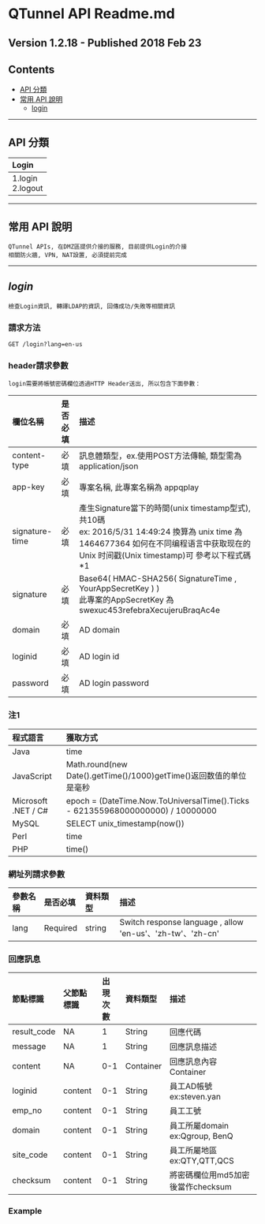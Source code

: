 QTunnel API Readme.md
=============================

## Version 1.2.18 - Published 2018 Feb 23

## Contents
- [API 分類](#API-分類)
- [常用 API 說明](#常用-API-說明)
    - [login](#login)


----
<h2 id="API-分類">API 分類</h2>

Login | 
:------------ | 
1.login <br> 2.logout | 

----
<h2 id="常用-API-說明">常用 API 說明</h2>

```
QTunnel APIs, 在DMZ區提供介接的服務, 目前提供Login的介接
相關防火牆, VPN, NAT設置, 必須提前完成
```

----
## *login*
```
檢查Login資訊, 轉譯LDAP的資訊, 回傳成功/失敗等相關資訊
```

### 請求方法
```
GET /login?lang=en-us
```

### header請求參數
    login需要將帳號密碼欄位透過HTTP Header送出, 所以包含下面參數：
欄位名稱 | 是否必填 | 描述
:------------ | :------------- | :-------------
content-type | 必填 | 訊息體類型，ex.使用POST方法傳輸, 類型需為application/json
app-key | 必填 | 專案名稱, 此專案名稱為 appqplay
signature-time | 必填 | 產生Signature當下的時間(unix timestamp型式), 共10碼<br>ex: 2016/5/31 14:49:24 換算為 unix time 為 1464677364 如何在不同编程语言中获取现在的 Unix 时间戳(Unix timestamp)可 參考以下程式碼*1
signature | 必填 | Base64( HMAC-SHA256( SignatureTime , YourAppSecretKey ) ) <br> 此專案的AppSecretKey 為swexuc453refebraXecujeruBraqAc4e
domain | 必填 | AD domain
loginid | 必填 | AD login id
password | 必填 | AD login password


### 注1

程式語言 | 獲取方式
:------------ | :-------------
Java | time
JavaScript | Math.round(new Date().getTime()/1000)getTime()返回数值的单位是毫秒
Microsoft .NET / C#  | epoch = (DateTime.Now.ToUniversalTime().Ticks - 621355968000000000) / 10000000
MySQL | SELECT unix_timestamp(now())
Perl | time
PHP | time()

### 網址列請求參數
參數名稱 | 是否必填 | 資料類型 | 描述
:------------ | :------------- | :------------- | :-------------
lang | Required | string | Switch response language , allow 'en-us'、'zh-tw'、'zh-cn'

### 回應訊息
節點標識 | 父節點標識 | 出現次數 | 資料類型 | 描述
:------------ | :------------- | :------------- | :------------- | :-------------
result_code | NA | 1 | String | 回應代碼
message | NA | 1 | String | 回應訊息描述
content | NA | 0-1 | Container | 回應訊息內容Container
loginid | content | 0-1 | String | 員工AD帳號 <br> ex:steven.yan
emp_no | content | 0-1 | String | 員工工號
domain | content | 0-1 | String | 員工所屬domain <br> ex:Qgroup, BenQ
site_code | content | 0-1 | String | 員工所屬地區 <br> ex:QTY,QTT,QCS
checksum | content | 0-1 | String | 將密碼欄位用md5加密後當作checksum


### Example
```

```

